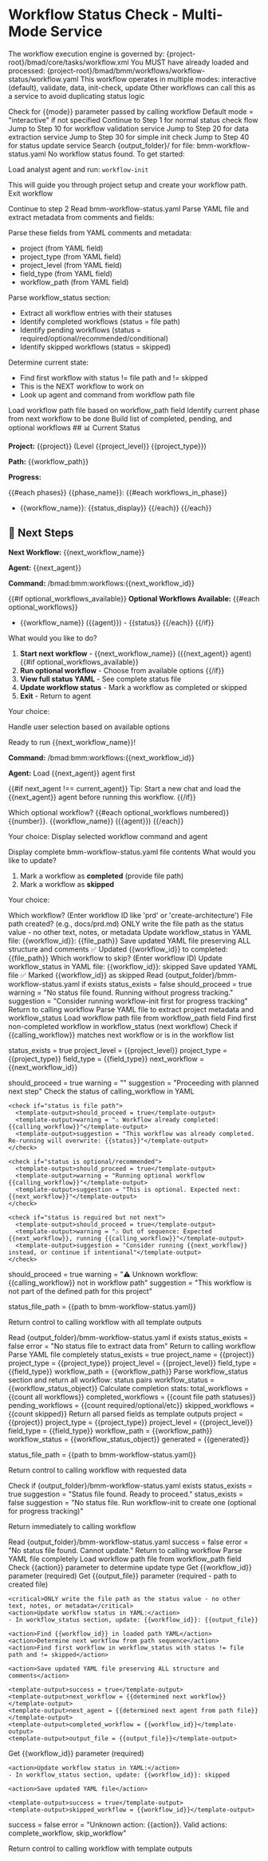 # Workflow Status Check - Multi-Mode Service

<critical>The workflow execution engine is governed by: {project-root}/bmad/core/tasks/workflow.xml</critical>
<critical>You MUST have already loaded and processed: {project-root}/bmad/bmm/workflows/workflow-status/workflow.yaml</critical>
<critical>This workflow operates in multiple modes: interactive (default), validate, data, init-check, update</critical>
<critical>Other workflows can call this as a service to avoid duplicating status logic</critical>

<workflow>

<step n="0" goal="Determine execution mode">
  <action>Check for {{mode}} parameter passed by calling workflow</action>
  <action>Default mode = "interactive" if not specified</action>

  <check if="mode == interactive">
    <action>Continue to Step 1 for normal status check flow</action>
  </check>

  <check if="mode == validate">
    <action>Jump to Step 10 for workflow validation service</action>
  </check>

  <check if="mode == data">
    <action>Jump to Step 20 for data extraction service</action>
  </check>

  <check if="mode == init-check">
    <action>Jump to Step 30 for simple init check</action>
  </check>

  <check if="mode == update">
    <action>Jump to Step 40 for status update service</action>
  </check>
</step>

<step n="1" goal="Check for status file">
<action>Search {output_folder}/ for file: bmm-workflow-status.yaml</action>

<check if="no status file found">
  <output>No workflow status found. To get started:

Load analyst agent and run: `workflow-init`

This will guide you through project setup and create your workflow path.</output>
<action>Exit workflow</action>
</check>

<check if="status file found">
  <action>Continue to step 2</action>
</check>
</step>

<step n="2" goal="Read and parse status">
<action>Read bmm-workflow-status.yaml</action>
<action>Parse YAML file and extract metadata from comments and fields:</action>

Parse these fields from YAML comments and metadata:

- project (from YAML field)
- project_type (from YAML field)
- project_level (from YAML field)
- field_type (from YAML field)
- workflow_path (from YAML field)

<action>Parse workflow_status section:</action>

- Extract all workflow entries with their statuses
- Identify completed workflows (status = file path)
- Identify pending workflows (status = required/optional/recommended/conditional)
- Identify skipped workflows (status = skipped)

<action>Determine current state:</action>

- Find first workflow with status != file path and != skipped
- This is the NEXT workflow to work on
- Look up agent and command from workflow path file
  </step>

<step n="3" goal="Display current status and options">
<action>Load workflow path file based on workflow_path field</action>
<action>Identify current phase from next workflow to be done</action>
<action>Build list of completed, pending, and optional workflows</action>

<output>
## 📊 Current Status

**Project:** {{project}} (Level {{project_level}} {{project_type}})

**Path:** {{workflow_path}}

**Progress:**

{{#each phases}}
{{phase_name}}:
{{#each workflows_in_phase}}

- {{workflow_name}}: {{status_display}}
  {{/each}}
  {{/each}}

## 🎯 Next Steps

**Next Workflow:** {{next_workflow_name}}

**Agent:** {{next_agent}}

**Command:** /bmad:bmm:workflows:{{next_workflow_id}}

{{#if optional_workflows_available}}
**Optional Workflows Available:**
{{#each optional_workflows}}

- {{workflow_name}} ({{agent}}) - {{status}}
  {{/each}}
  {{/if}}
  </output>
  </step>

<step n="4" goal="Offer actions">
<ask>What would you like to do?

1. **Start next workflow** - {{next_workflow_name}} ({{next_agent}} agent)
   {{#if optional_workflows_available}}
2. **Run optional workflow** - Choose from available options
   {{/if}}
3. **View full status YAML** - See complete status file
4. **Update workflow status** - Mark a workflow as completed or skipped
5. **Exit** - Return to agent

Your choice:</ask>

<action>Handle user selection based on available options</action>

<check if="choice == 1">
  <output>Ready to run {{next_workflow_name}}!

**Command:** /bmad:bmm:workflows:{{next_workflow_id}}

**Agent:** Load {{next_agent}} agent first

{{#if next_agent !== current_agent}}
Tip: Start a new chat and load the {{next_agent}} agent before running this workflow.
{{/if}}
</output>
</check>

<check if="choice == 2 AND optional_workflows_available">
  <ask>Which optional workflow?
{{#each optional_workflows numbered}}
{{number}}. {{workflow_name}} ({{agent}})
{{/each}}

Your choice:</ask>
<action>Display selected workflow command and agent</action>
</check>

<check if="choice == 3">
  <action>Display complete bmm-workflow-status.yaml file contents</action>
</check>

<check if="choice == 4">
  <ask>What would you like to update?

1. Mark a workflow as **completed** (provide file path)
2. Mark a workflow as **skipped**

Your choice:</ask>

  <check if="update_choice == 1">
    <ask>Which workflow? (Enter workflow ID like 'prd' or 'create-architecture')</ask>
    <ask>File path created? (e.g., docs/prd.md)</ask>
    <critical>ONLY write the file path as the status value - no other text, notes, or metadata</critical>
    <action>Update workflow_status in YAML file: {{workflow_id}}: {{file_path}}</action>
    <action>Save updated YAML file preserving ALL structure and comments</action>
    <output>✅ Updated {{workflow_id}} to completed: {{file_path}}</output>
  </check>

  <check if="update_choice == 2">
    <ask>Which workflow to skip? (Enter workflow ID)</ask>
    <action>Update workflow_status in YAML file: {{workflow_id}}: skipped</action>
    <action>Save updated YAML file</action>
    <output>✅ Marked {{workflow_id}} as skipped</output>
  </check>
</check>
</step>

<!-- ============================================= -->
<!-- SERVICE MODES - Called by other workflows -->
<!-- ============================================= -->

<step n="10" goal="Validate mode - Check if calling workflow should proceed">
<action>Read {output_folder}/bmm-workflow-status.yaml if exists</action>

<check if="status file not found">
  <template-output>status_exists = false</template-output>
  <template-output>should_proceed = true</template-output>
  <template-output>warning = "No status file found. Running without progress tracking."</template-output>
  <template-output>suggestion = "Consider running workflow-init first for progress tracking"</template-output>
  <action>Return to calling workflow</action>
</check>

<check if="status file found">
  <action>Parse YAML file to extract project metadata and workflow_status</action>
  <action>Load workflow path file from workflow_path field</action>
  <action>Find first non-completed workflow in workflow_status (next workflow)</action>
  <action>Check if {{calling_workflow}} matches next workflow or is in the workflow list</action>

<template-output>status_exists = true</template-output>
<template-output>project_level = {{project_level}}</template-output>
<template-output>project_type = {{project_type}}</template-output>
<template-output>field_type = {{field_type}}</template-output>
<template-output>next_workflow = {{next_workflow_id}}</template-output>

  <check if="calling_workflow == next_workflow">
    <template-output>should_proceed = true</template-output>
    <template-output>warning = ""</template-output>
    <template-output>suggestion = "Proceeding with planned next step"</template-output>
  </check>

  <check if="calling_workflow in workflow_status list">
    <action>Check the status of calling_workflow in YAML</action>

    <check if="status is file path">
      <template-output>should_proceed = true</template-output>
      <template-output>warning = "⚠️ Workflow already completed: {{calling_workflow}}"</template-output>
      <template-output>suggestion = "This workflow was already completed. Re-running will overwrite: {{status}}"</template-output>
    </check>

    <check if="status is optional/recommended">
      <template-output>should_proceed = true</template-output>
      <template-output>warning = "Running optional workflow {{calling_workflow}}"</template-output>
      <template-output>suggestion = "This is optional. Expected next: {{next_workflow}}"</template-output>
    </check>

    <check if="status is required but not next">
      <template-output>should_proceed = true</template-output>
      <template-output>warning = "⚠️ Out of sequence: Expected {{next_workflow}}, running {{calling_workflow}}"</template-output>
      <template-output>suggestion = "Consider running {{next_workflow}} instead, or continue if intentional"</template-output>
    </check>

  </check>

  <check if="calling_workflow NOT in workflow_status list">
    <template-output>should_proceed = true</template-output>
    <template-output>warning = "⚠️ Unknown workflow: {{calling_workflow}} not in workflow path"</template-output>
    <template-output>suggestion = "This workflow is not part of the defined path for this project"</template-output>
  </check>

<template-output>status_file_path = {{path to bmm-workflow-status.yaml}}</template-output>
</check>

<action>Return control to calling workflow with all template outputs</action>
</step>

<step n="20" goal="Data mode - Extract specific information">
<action>Read {output_folder}/bmm-workflow-status.yaml if exists</action>

<check if="status file not found">
  <template-output>status_exists = false</template-output>
  <template-output>error = "No status file to extract data from"</template-output>
  <action>Return to calling workflow</action>
</check>

<check if="status file found">
  <action>Parse YAML file completely</action>
  <template-output>status_exists = true</template-output>

  <check if="data_request == project_config">
    <template-output>project_name = {{project}}</template-output>
    <template-output>project_type = {{project_type}}</template-output>
    <template-output>project_level = {{project_level}}</template-output>
    <template-output>field_type = {{field_type}}</template-output>
    <template-output>workflow_path = {{workflow_path}}</template-output>
  </check>

  <check if="data_request == workflow_status">
    <action>Parse workflow_status section and return all workflow: status pairs</action>
    <template-output>workflow_status = {{workflow_status_object}}</template-output>
    <action>Calculate completion stats:</action>
    <template-output>total_workflows = {{count all workflows}}</template-output>
    <template-output>completed_workflows = {{count file path statuses}}</template-output>
    <template-output>pending_workflows = {{count required/optional/etc}}</template-output>
    <template-output>skipped_workflows = {{count skipped}}</template-output>
  </check>

  <check if="data_request == all">
    <action>Return all parsed fields as template outputs</action>
    <template-output>project = {{project}}</template-output>
    <template-output>project_type = {{project_type}}</template-output>
    <template-output>project_level = {{project_level}}</template-output>
    <template-output>field_type = {{field_type}}</template-output>
    <template-output>workflow_path = {{workflow_path}}</template-output>
    <template-output>workflow_status = {{workflow_status_object}}</template-output>
    <template-output>generated = {{generated}}</template-output>
  </check>

<template-output>status_file_path = {{path to bmm-workflow-status.yaml}}</template-output>
</check>

<action>Return control to calling workflow with requested data</action>
</step>

<step n="30" goal="Init-check mode - Simple existence check">
<action>Check if {output_folder}/bmm-workflow-status.yaml exists</action>

<check if="exists">
  <template-output>status_exists = true</template-output>
  <template-output>suggestion = "Status file found. Ready to proceed."</template-output>
</check>

<check if="not exists">
  <template-output>status_exists = false</template-output>
  <template-output>suggestion = "No status file. Run workflow-init to create one (optional for progress tracking)"</template-output>
</check>

<action>Return immediately to calling workflow</action>
</step>

<step n="40" goal="Update mode - Centralized status file updates">
<action>Read {output_folder}/bmm-workflow-status.yaml</action>

<check if="status file not found">
  <template-output>success = false</template-output>
  <template-output>error = "No status file found. Cannot update."</template-output>
  <action>Return to calling workflow</action>
</check>

<check if="status file found">
  <action>Parse YAML file completely</action>
  <action>Load workflow path file from workflow_path field</action>
  <action>Check {{action}} parameter to determine update type</action>

  <!-- ============================================= -->
  <!-- ACTION: complete_workflow -->
  <!-- ============================================= -->
  <check if="action == complete_workflow">
    <action>Get {{workflow_id}} parameter (required)</action>
    <action>Get {{output_file}} parameter (required - path to created file)</action>

    <critical>ONLY write the file path as the status value - no other text, notes, or metadata</critical>
    <action>Update workflow status in YAML:</action>
    - In workflow_status section, update: {{workflow_id}}: {{output_file}}

    <action>Find {{workflow_id}} in loaded path YAML</action>
    <action>Determine next workflow from path sequence</action>
    <action>Find first workflow in workflow_status with status != file path and != skipped</action>

    <action>Save updated YAML file preserving ALL structure and comments</action>

    <template-output>success = true</template-output>
    <template-output>next_workflow = {{determined next workflow}}</template-output>
    <template-output>next_agent = {{determined next agent from path file}}</template-output>
    <template-output>completed_workflow = {{workflow_id}}</template-output>
    <template-output>output_file = {{output_file}}</template-output>

  </check>

  <!-- ============================================= -->
  <!-- ACTION: skip_workflow -->
  <!-- ============================================= -->
  <check if="action == skip_workflow">
    <action>Get {{workflow_id}} parameter (required)</action>

    <action>Update workflow status in YAML:</action>
    - In workflow_status section, update: {{workflow_id}}: skipped

    <action>Save updated YAML file</action>

    <template-output>success = true</template-output>
    <template-output>skipped_workflow = {{workflow_id}}</template-output>

  </check>

  <!-- ============================================= -->
  <!-- Unknown action -->
  <!-- ============================================= -->
  <check if="action not recognized">
    <template-output>success = false</template-output>
    <template-output>error = "Unknown action: {{action}}. Valid actions: complete_workflow, skip_workflow"</template-output>
  </check>

</check>

<action>Return control to calling workflow with template outputs</action>
</step>

</workflow>
